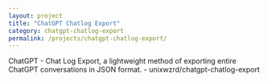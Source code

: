 ```yaml
---
layout: project
title: "ChatGPT Chatlog Export"
category: chatgpt-chatlog-export
permalink: /projects/chatgpt-chatlog-export/
---
```


ChatGPT - Chat Log Export, a lightweight method of exporting entire ChatGPT conversations in JSON format. - unixwzrd/chatgpt-chatlog-export